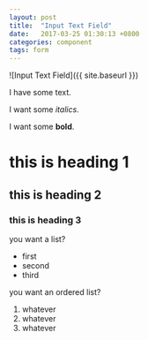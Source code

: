 ```yaml
---
layout: post
title:  "Input Text Field"
date:   2017-03-25 01:30:13 +0800
categories: component
tags: form
---
```


![Input Text Field]({{ site.baseurl }})

I have some text.

I want some _italics_.

I want some **bold**.

# this is heading 1

## this is heading 2

### this is heading 3

you want a list?
* first
* second
* third

you want an ordered list?
1. whatever
1. whatever
1. whatever